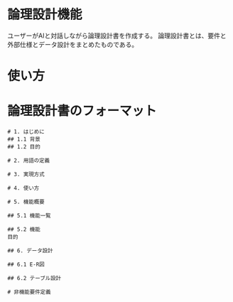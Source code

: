 # 論理設計機能
ユーザーがAIと対話しながら論理設計書を作成する。
論理設計書とは、要件と外部仕様とデータ設計をまとめたものである。

# 使い方

# 論理設計書のフォーマット
```text
# 1. はじめに
## 1.1 背景
## 1.2 目的

# 2. 用語の定義

# 3. 実現方式

# 4. 使い方

# 5. 機能概要

## 5.1 機能一覧

## 5.2 機能
目的

## 6. データ設計

## 6.1 E-R図

## 6.2 テーブル設計

# 非機能要件定義
```
